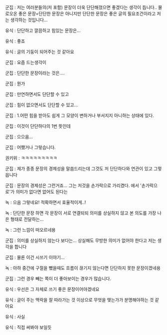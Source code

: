 군집 : 저는 여러분들의(저 포함) 문장이 더욱 단단해졌으면 좋겠다는 생각이 듭니다.. 물로오온 좋은 문장=단단한 문장은 아니지만
단단한 문장은 좋은 글의 필요조건이라고 저는 생각하는 것입니다...

유식 : 단단하고 깔끔하고 힘있는 문장은...

유식 : 좋죠

유식 : 글의 기둥이 되어주는 것 같아요

군집 : 요즘 드는생각이

군집 : 단단한 문장이라는 것은....

군집 : 뭔가

군집 : 만연하면서도 단단할 수 있고

군집 : 힘이 없으면서도 단단할 수 있고...

군집 : 1.어떤 힘을 받아도 쉽게 그 모양이 변하거나 부서지지 아니하는 상태에 있다.

군집 : 이것이 단단하다의 1번 뜻인데

군집 : 으으음...

군집 : 어쨌거나 그렇습니다.

권키위 : ㅋㅋㅋㅋㅋㅋㅋㅋㅋ

군집 : 제가 종종 문장의 경제성을 말씀드리는데 그것도 저 단단하다와 연관이 있고 그렇읍니다

군집 : 문장의 경제성은 그런거죠... 그는 저것을 손가락으로 가리켰다. 에서 '손가락으로'가 의미가 없다면 없어도 된다는

녹 : 으음 그렇네요! 적확하면서 효율적이게..! 

녹 : 단단한 문장 하면 각 문장이 서로 연결되되 의미를 상실하지 않고 본 의도를 가장 나은 형태로 전달하는... 

녹 : 그런 느낌이 떠오르네용

군집 : 의미를 상실하지 않는다 보다는... 상실해도 무방한 의미가 없어야 한다고 저는 생각을 합니다

군집 : 물론 이건 시쓰기 이야기...

녹 : 아하 중간에 구절을 뺐을때도 흐름이 끊기지 않는다면 단단하지 못한 문장이겠네용 

군집 : 그런 경우 빼는 쪽이 더 좋아보이는 경우가 많습니다.

유식 : 우선은 그 자체로 쓰기 좋은 문장이어야겠네요

유식 : 글이 주는 맥락을 잘 따라가는 것 이상으로 무엇을 맺는가가 분명해야하는 것 같아요

유식 : 사실

유식 : 직접 써봐야 보일듯

